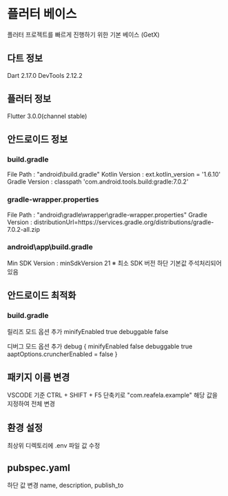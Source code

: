# 플러터 베이스

플러터 프로젝트를 빠르게 진행하기 위한 기본 베이스 (GetX)

## 다트 정보

Dart 2.17.0
DevTools 2.12.2

## 플러터 정보

Flutter 3.0.0(channel stable)

## 안드로이드 정보

### build.gradle

File Path : "android\build.gradle"
Kotlin Version : ext.kotlin_version = '1.6.10'
Gradle Version : classpath 'com.android.tools.build:gradle:7.0.2'

### gradle-wrapper.properties

File Path : "android\gradle\wrapper\gradle-wrapper.properties"
Gradle Version : distributionUrl=https\://services.gradle.org/distributions/gradle-7.0.2-all.zip

### android\app\build.gradle

Min SDK Version : minSdkVersion 21
※ 최소 SDK 버전 하단 기본값 주석처리되어있음

## 안드로이드 최적화

### build.gradle

릴리즈 모드 옵션 추가
minifyEnabled true
debuggable false

디버그 모드 옵션 추가
    debug {
        minifyEnabled false
        debuggable true
        aaptOptions.cruncherEnabled = false
    }

## 패키지 이름 변경

VSCODE 기준
CTRL + SHIFT + F5 단축키로
"com.reafela.example" 해당 값을 지정하여 전체 변경

## 환경 설정

최상위 디렉토리에 .env 파일 값 수정

## pubspec.yaml

하단 값 변경
name, description, publish_to
